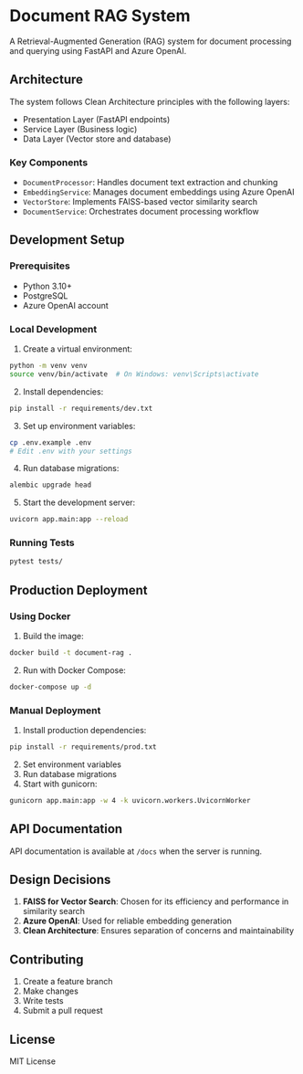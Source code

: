 # Document RAG System

A Retrieval-Augmented Generation (RAG) system for document processing and querying using FastAPI and Azure OpenAI.

## Architecture

The system follows Clean Architecture principles with the following layers:

- Presentation Layer (FastAPI endpoints)
- Service Layer (Business logic)
- Data Layer (Vector store and database)

### Key Components

- `DocumentProcessor`: Handles document text extraction and chunking
- `EmbeddingService`: Manages document embeddings using Azure OpenAI
- `VectorStore`: Implements FAISS-based vector similarity search
- `DocumentService`: Orchestrates document processing workflow

## Development Setup

### Prerequisites

- Python 3.10+
- PostgreSQL
- Azure OpenAI account

### Local Development

1. Create a virtual environment:

```bash
python -m venv venv
source venv/bin/activate  # On Windows: venv\Scripts\activate
```

2. Install dependencies:

```bash
pip install -r requirements/dev.txt
```

3. Set up environment variables:

```bash
cp .env.example .env
# Edit .env with your settings
```

4. Run database migrations:

```bash
alembic upgrade head
```

5. Start the development server:

```bash
uvicorn app.main:app --reload
```

### Running Tests

```bash
pytest tests/
```

## Production Deployment

### Using Docker

1. Build the image:

```bash
docker build -t document-rag .
```

2. Run with Docker Compose:

```bash
docker-compose up -d
```

### Manual Deployment

1. Install production dependencies:

```bash
pip install -r requirements/prod.txt
```

2. Set environment variables
3. Run database migrations
4. Start with gunicorn:

```bash
gunicorn app.main:app -w 4 -k uvicorn.workers.UvicornWorker
```

## API Documentation

API documentation is available at `/docs` when the server is running.

## Design Decisions

1. **FAISS for Vector Search**: Chosen for its efficiency and performance in similarity search
2. **Azure OpenAI**: Used for reliable embedding generation
3. **Clean Architecture**: Ensures separation of concerns and maintainability

## Contributing

1. Create a feature branch
2. Make changes
3. Write tests
4. Submit a pull request

## License

MIT License
